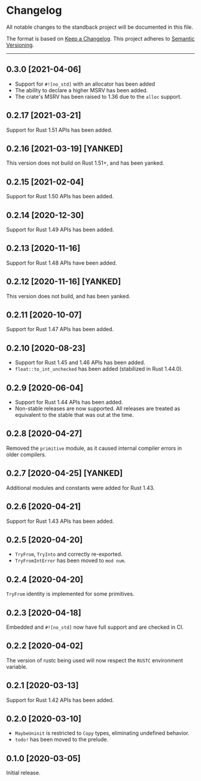 # Changelog

All notable changes to the standback project will be documented in this file.

The format is based on [Keep a Changelog]. This project adheres to [Semantic Versioning].

[keep a changelog]: https://keepachangelog.com/en/1.0.0/
[semantic versioning]: https://semver.org/spec/v2.0.0.html

---

## 0.3.0 [2021-04-06]

- Support for `#![no_std]` with an allocator has been added
- The ability to declare a higher MSRV has been added.
- The crate's MSRV has been raised to 1.36 due to the `alloc` support.

## 0.2.17 [2021-03-21]

Support for Rust 1.51 APIs has been added.

## 0.2.16 [2021-03-19] [YANKED]

This version does not build on Rust 1.51+, and has been yanked.

## 0.2.15 [2021-02-04]

Support for Rust 1.50 APIs has been added.

## 0.2.14 [2020-12-30]

Support for Rust 1.49 APIs has been added.

## 0.2.13 [2020-11-16]

Support for Rust 1.48 APIs have been added.

## 0.2.12 [2020-11-16] [YANKED]

This version does not build, and has been yanked.

## 0.2.11 [2020-10-07]

Support for Rust 1.47 APIs has been added.

## 0.2.10 [2020-08-23]

- Support for Rust 1.45 and 1.46 APIs has been added.
- `float::to_int_unchecked` has been added (stabilized in Rust 1.44.0).

## 0.2.9 [2020-06-04]

- Support for Rust 1.44 APIs has been added.
- Non-stable releases are now supported. All releases are treated as equivalent to the stable that
  was out at the time.

## 0.2.8 [2020-04-27]

Removed the `primitive` module, as it caused internal compiler errors in older compilers.

## 0.2.7 [2020-04-25] [YANKED]

Additional modules and constants were added for Rust 1.43.

## 0.2.6 [2020-04-21]

Support for Rust 1.43 APIs has been added.

## 0.2.5 [2020-04-20]

- `TryFrom`, `TryInto` and correctly re-exported.
- `TryFromIntError` has been moved to `mod num`.

## 0.2.4 [2020-04-20]

`TryFrom` identity is implemented for some primitives.

## 0.2.3 [2020-04-18]

Embedded and `#![no_std]` now have full support and are checked in CI.

## 0.2.2 [2020-04-02]

The version of rustc being used will now respect the `RUSTC` environment variable.

## 0.2.1 [2020-03-13]

Support for Rust 1.42 APIs has been added.

## 0.2.0 [2020-03-10]

- `MaybeUninit` is restricted to `Copy` types, eliminating undefined behavior.
- `todo!` has been moved to the prelude.

## 0.1.0 [2020-03-05]

Initial release.
